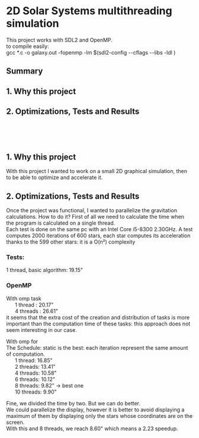 # 2D Solar Systems multithreading simulation 

This project works with SDL2 and OpenMP.\
to compile easily: \
gcc *.c -o galaxy.out -fopenmp -lm $(sdl2-config --cflags --libs -ldl )

## Summary
## 1. Why this project
## 2. Optimizations, Tests and Results
&nbsp;\
&nbsp;\
&nbsp;


## 1. Why this project
With this project I wanted to work on a small 2D graphical simulation, then to be able to optimize and accelerate it.

## 2. Optimizations, Tests and Results
Once the project was functional, I wanted to parallelize the gravitation calculations.
How to do it?
First of all we need to calculate the time when the program is calculated on a single thread.\
Each test is done on the same pc with an Intel Core i5-8300 2.30GHz. 
A test computes 2000 iterations of 600 stars, each star computes its acceleration thanks to the 599 other stars: it is a O(n²) complexity

### Tests:
1 thread, basic algorithm: 19.15"

### OpenMP
With omp task\
&nbsp;&nbsp;&nbsp;&nbsp;&nbsp;    1 thread : 20.17"\
&nbsp;&nbsp;&nbsp;&nbsp;&nbsp;    4 threads : 26.61"\
it seems that the extra cost of the creation and distribution of tasks is more important than the computation time of these tasks: this approach does not seem interesting in our case.

With omp for\
The Schedule: static is the best: each iteration represent the same amount of computation.\
&nbsp;&nbsp;&nbsp;&nbsp;&nbsp;    1 thread: 16.85"\
&nbsp;&nbsp;&nbsp;&nbsp;&nbsp;    2 threads: 13.41"\
&nbsp;&nbsp;&nbsp;&nbsp;&nbsp;    4 threads: 10.58"\
&nbsp;&nbsp;&nbsp;&nbsp;&nbsp;    6 threads: 10.12"\
&nbsp;&nbsp;&nbsp;&nbsp;&nbsp;    8 threads: 9.82"  -> best one\
&nbsp;&nbsp;&nbsp;&nbsp;&nbsp;    10 threads: 9.90"

Fine, we divided the time by two. But we can do better.\
We could parallelize the display, however it is better to avoid displaying a maximum of them by displaying only the stars whose coordinates are on the screen.\
 With this and 8 threads, we reach 8.60" which means a 2.23 speedup.



